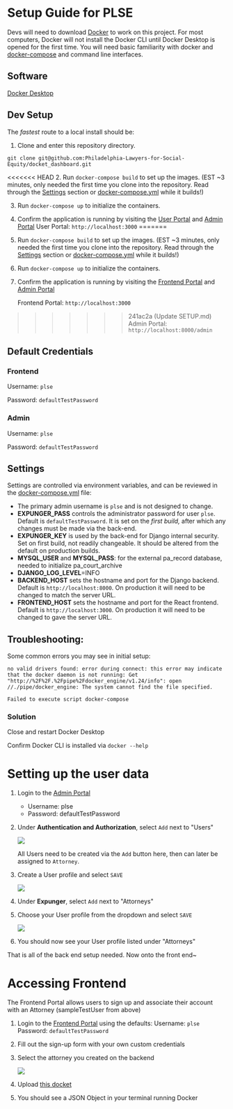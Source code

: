 # Setup Guide for PLSE

Devs will need to download [Docker](https://docs.docker.com/get-docker/) to work on this project. For most computers, Docker will not install the Docker CLI until Docker Desktop is opened for the first time. You will need basic familiarity with docker and [docker-compose](https://docs.docker.com/compose/) and command line interfaces.

## Software

[Docker Desktop](https://www.docker.com/products/docker-desktop/)

## Dev Setup

The _fastest_ route to a local install should be:

1. Clone and enter this repository directory.

```
git clone git@github.com:Philadelphia-Lawyers-for-Social-Equity/docket_dashboard.git
```

<<<<<<< HEAD
2. Run `docker-compose build` to set up the images. (EST ~3 minutes, only needed the first time you clone into the repository. Read through the [Settings](#settings) section or [docker-compose.yml](docker-compose.yml) while it builds!)

3. Run `docker-compose up` to initialize the containers.
4. Confirm the application is running by visiting the [User Portal](http://localhost:3000) and [Admin Portal](http://localhost:8000/admin)
   User Portal: `http://localhost:3000`
=======
3. Run `docker-compose build` to set up the images. (EST ~3 minutes, only needed the first time you clone into the repository. Read through the [Settings](#settings) section or [docker-compose.yml](https://github.com/Philadelphia-Lawyers-for-Social-Equity/docket_dashboard/blob/develop/docker-compose.yml) while it builds!)

4. Run `docker-compose up` to initialize the containers.
5. Confirm the application is running by visiting the [Frontend Portal](http://localhost:3000) and [Admin Portal](http://localhost:8000/admin)

   Frontend Portal: `http://localhost:3000`
   
>>>>>>> 241ac2a (Update SETUP.md)
   Admin Portal: `http://localhost:8000/admin`

## Default Credentials

### Frontend

   Username: `plse`

   Password: `defaultTestPassword`

### Admin

   Username: `plse`

   Password: `defaultTestPassword`

## Settings

Settings are controlled via environment variables, and can be reviewed in the
[docker-compose.yml](https://github.com/Philadelphia-Lawyers-for-Social-Equity/docket_dashboard/blob/develop/docker-compose.yml) file:

- The primary admin username is `plse` and is not designed to change.
- **EXPUNGER_PASS** controls the administrator password for user `plse`. Default is `defaultTestPassword`. It is set on the _first build,_ after which any changes must be made via the back-end.
- **EXPUNGER_KEY** is used by the back-end for Django internal security. Set on first build, not readily changeable. It should be altered from the default on production builds.
- **MYSQL_USER** and **MYSQL_PASS**: for the external pa_record database, needed to initialize pa_court_archive
- **DJANGO_LOG_LEVEL**=INFO
- **BACKEND_HOST** sets the hostname and port for the Django backend. Default is `http://localhost:8000`. On production it will need to be changed to match the server URL.
- **FRONTEND_HOST** sets the hostname and port for the React frontend. Default is `http://localhost:3000`. On production it will need to be changed to gave the server URL.

## Troubleshooting:

Some common errors you may see in initial setup:

```
no valid drivers found: error during connect: this error may indicate that the docker daemon is not running: Get "http://%2F%2F.%2Fpipe%2Fdocker_engine/v1.24/info": open //./pipe/docker_engine: The system cannot find the file specified.
```

```
Failed to execute script docker-compose
```

### Solution

Close and restart Docker Desktop

Confirm Docker CLI is installed via `docker --help`

# Setting up the user data

1. Login to the [Admin Portal](http://localhost:8000/admin)
   - Username: plse
   - Password: defaultTestPassword
2. Under **Authentication and Authorization**, select `Add` next to "Users"

   ![](https://i.gyazo.com/41fd84642f9a67653e6e0de6822fba3c.png)
   
   All Users need to be created via the `Add` button here, then can later be assigned to `Attorney`.
3. Create a User profile and select `SAVE`

   ![](https://i.gyazo.com/1aa19c350713795d5a197ddfeddec9c2.png)
   
4. Under **Expunger**, select `Add` next to "Attorneys"
5. Choose your User profile from the dropdown and select `SAVE` 

   ![](https://i.gyazo.com/1d4c3cfb0bdc74f099ce5c1453e3fe7f.png)

6. You should now see your User profile listed under "Attorneys"

That is all of the back end setup needed. Now onto the front end~

# Accessing Frontend

The Frontend Portal allows users to sign up and associate their account with an Attorney (sampleTestUser from above)

1. Login to the [Frontend Portal](http://localhost:3000) using the defaults:
   Username: `plse`
   Password: `defaultTestPassword`
2. Fill out the sign-up form with your own custom credentials
3. Select the attorney you created on the backend

   ![](https://i.gyazo.com/c6835ea9b7c87e5e8c81326ad4b0febe.png)
   
4. Upload [this docket](https://github.com/Philadelphia-Lawyers-for-Social-Equity/docket_dashboard/blob/develop/platform/docket_parser/tests/data/test-01.pdf)
5. You should see a JSON Object in your terminal running Docker
